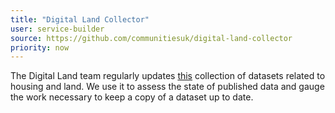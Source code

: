 ```yaml
---
title: "Digital Land Collector"
user: service-builder
source: https://github.com/communitiesuk/digital-land-collector
priority: now
---
```


The Digital Land team regularly updates 
[this](https://github.com/communitiesuk/digital-land-collector) collection of datasets related to housing and land. We use it to assess the state of published data and gauge the work necessary to keep a copy of a dataset up to date.